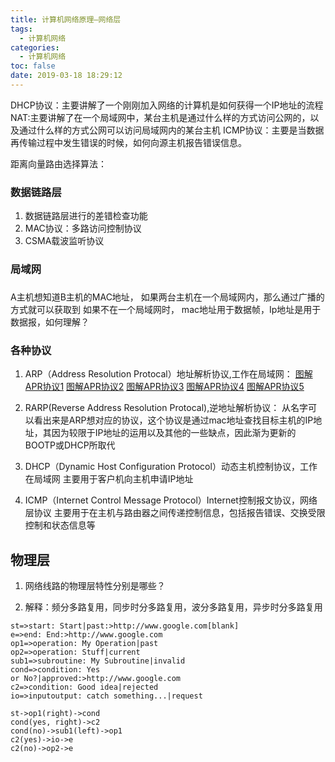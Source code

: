 ```yaml
---
title: 计算机网络原理—网络层
tags:
  - 计算机网络
categories:
  - 计算机网络
toc: false
date: 2019-03-18 18:29:12
---
```


DHCP协议：主要讲解了一个刚刚加入网络的计算机是如何获得一个IP地址的流程
NAT:主要讲解了在一个局域网中，某台主机是通过什么样的方式访问公网的，以及通过什么样的方式公网可以访问局域网内的某台主机
ICMP协议：主要是当数据再传输过程中发生错误的时候，如何向源主机报告错误信息。

距离向量路由选择算法：



### 数据链路层
1. 数据链路层进行的差错检查功能
2. MAC协议：多路访问控制协议
3. CSMA载波监听协议

### 局域网


### 

A主机想知道B主机的MAC地址，
如果两台主机在一个局域网内，那么通过广播的方式就可以获取到
如果不在一个局域网时，
mac地址用于数据帧，Ip地址是用于数据报，如何理解？

### 各种协议
1. ARP（Address Resolution Protocal）地址解析协议,工作在局域网：
[图解APR协议1](https://www.cnblogs.com/csguo/p/7527303.html)
[图解APR协议2](https://www.cnblogs.com/csguo/p/7527073.html)
[图解APR协议3](https://www.cnblogs.com/csguo/p/7527582.html)
[图解APR协议4](https://www.cnblogs.com/csguo/p/7527812.html)
[图解APR协议5](https://www.cnblogs.com/csguo/p/7541474.html)

2. RARP(Reverse Address Resolution Protocal),逆地址解析协议：
从名字可以看出来是ARP想对应的协议，这个协议是通过mac地址查找目标主机的IP地址，其因为较限于IP地址的运用以及其他的一些缺点，因此渐为更新的BOOTP或DHCP所取代

3. DHCP（Dynamic Host Configuration Protocol）动态主机控制协议，工作在局域网
主要用于客户机向主机申请IP地址

4. ICMP（Internet Control Message Protocol）Internet控制报文协议，网络层协议
主要用于在主机与路由器之间传递控制信息，包括报告错误、交换受限控制和状态信息等


## 物理层
1. 网络线路的物理层特性分别是哪些？

2. 解释：频分多路复用，同步时分多路复用，波分多路复用，异步时分多路复用


```flow
st=>start: Start|past:>http://www.google.com[blank]
e=>end: End:>http://www.google.com
op1=>operation: My Operation|past
op2=>operation: Stuff|current
sub1=>subroutine: My Subroutine|invalid
cond=>condition: Yes
or No?|approved:>http://www.google.com
c2=>condition: Good idea|rejected
io=>inputoutput: catch something...|request

st->op1(right)->cond
cond(yes, right)->c2
cond(no)->sub1(left)->op1
c2(yes)->io->e
c2(no)->op2->e
```